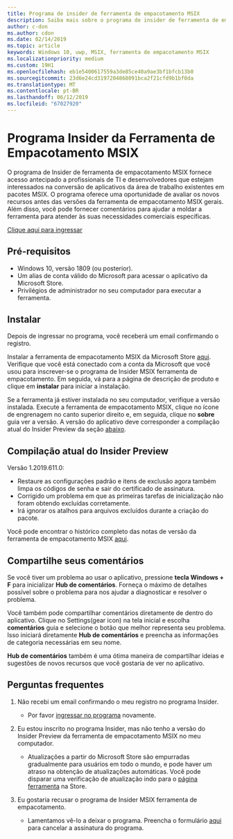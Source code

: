 ```yaml
---
title: Programa de insider de ferramenta de empacotamento MSIX
description: Saiba mais sobre o programa de insider de ferramenta de empacotamento e como ingressar
author: c-don
ms.author: cdon
ms.date: 02/14/2019
ms.topic: article
keywords: Windows 10, uwp, MSIX, ferramenta de empacotamento MSIX
ms.localizationpriority: medium
ms.custom: 19H1
ms.openlocfilehash: eb1e5400617559a3de85ce40a9ae3bf1bfcb13b0
ms.sourcegitcommit: 23d6e24cd3197204868091bca2f21cfd9b1bf0da
ms.translationtype: MT
ms.contentlocale: pt-BR
ms.lasthandoff: 06/12/2019
ms.locfileid: "67027920"
---
```

# <a name="msix-packaging-tool-insider-program"></a>Programa Insider da Ferramenta de Empacotamento MSIX

O programa de Insider de ferramenta de empacotamento MSIX fornece acesso antecipado a profissionais de TI e desenvolvedores que estejam interessados na conversão de aplicativos da área de trabalho existentes em pacotes MSIX. O programa oferece uma oportunidade de avaliar os novos recursos antes das versões da ferramenta de empacotamento MSIX gerais. Além disso, você pode fornecer comentários para ajudar a moldar a ferramenta para atender às suas necessidades comerciais específicas. 

<div class="nextstepaction"><p><a class="x-hidden-focus" href="https://aka.ms/MSIXPackagingPreviewProgram" data-linktype="external">Clique aqui para ingressar</a></p></div>

## <a name="prerequisites"></a>Pré-requisitos

- Windows 10, versão 1809 (ou posterior).
- Um alias de conta válido do Microsoft para acessar o aplicativo da Microsoft Store.
- Privilégios de administrador no seu computador para executar a ferramenta.

## <a name="install"></a>Instalar

Depois de ingressar no programa, você receberá um email confirmando o registro. 

Instalar a ferramenta de empacotamento MSIX da Microsoft Store [aqui](https://www.microsoft.com/en-us/p/msix-packaging-tool/9n5lw3jbcxkf). Verifique que você está conectado com a conta da Microsoft que você usou para inscrever-se o programa de Insider MSIX ferramenta de empacotamento. Em seguida, vá para a página de descrição de produto e clique em **instalar** para iniciar a instalação.

Se a ferramenta já estiver instalada no seu computador, verifique a versão instalada. Execute a ferramenta de empacotamento MSIX, clique no ícone de engrenagem no canto superior direito e, em seguida, clique no **sobre** guia ver a versão. A versão do aplicativo deve corresponder a compilação atual do Insider Preview da seção [abaixo](#current-insider-preview-build).

## <a name="current-insider-preview-build"></a>Compilação atual do Insider Preview

Versão 1.2019.611.0:

- Restaure as configurações padrão e itens de exclusão agora também limpa os códigos de senha e sair do certificado de assinatura.
- Corrigido um problema em que as primeiras tarefas de inicialização não foram obtendo excluídas corretamente.
- Irá ignorar os atalhos para arquivos excluídos durante a criação do pacote.

Você pode encontrar o histórico completo das notas de versão da ferramenta de empacotamento MSIX [aqui](release-notes/history.md).

## <a name="share-your-feedback"></a>Compartilhe seus comentários

Se você tiver um problema ao usar o aplicativo, pressione **tecla Windows + F** para inicializar **Hub de comentários**. Forneça o máximo de detalhes possível sobre o problema para nos ajudar a diagnosticar e resolver o problema.

Você também pode compartilhar comentários diretamente de dentro do aplicativo. Clique no Settings(gear icon) na tela inicial e escolha **comentários** guia e selecione o botão que melhor representa seu problema. Isso iniciará diretamente **Hub de comentários** e preencha as informações de categoria necessárias em seu nome. 

**Hub de comentários** também é uma ótima maneira de compartilhar ideias e sugestões de novos recursos que você gostaria de ver no aplicativo.  

## <a name="faqs"></a>Perguntas frequentes

1. Não recebi um email confirmando o meu registro no programa Insider. 
    - Por favor [ingressar no programa](https://aka.ms/MSIXPackagingPreviewProgram) novamente.  

2. Eu estou inscrito no programa Insider, mas não tenho a versão do Insider Preview da ferramenta de empacotamento MSIX no meu computador. 
    - Atualizações a partir do Microsoft Store são empurradas gradualmente para usuários em todo o mundo, e pode haver um atraso na obtenção de atualizações automáticas. Você pode disparar uma verificação de atualização indo para o [página ferramenta](https://www.microsoft.com/en-us/p/msix-packaging-tool/9n5lw3jbcxkf) na Store. 
3. Eu gostaria recusar o programa de Insider MSIX ferramenta de empacotamento. 
    - Lamentamos vê-lo a deixar o programa. Preencha o formulário [aqui](https://forms.office.com/Pages/ResponsePage.aspx?id=v4j5cvGGr0GRqy180BHbR-NSOqDz219PqoOqk5qxQEZUMlEwNVNKMDhNUVlKOVpTRTlVWFhMMThLQy4u) para cancelar a assinatura do programa. 

